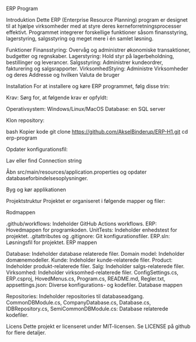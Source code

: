 ERP Program

Introduktion
Dette ERP (Enterprise Resource Planning) program er designet til at hjælpe virksomheder med at styre deres kerneforretningsprocesser effektivt. Programmet integrerer forskellige funktioner såsom finansstyring, lagerstyring, salgsstyring og meget mere i én samlet løsning.

Funktioner
Finansstyring: Overvåg og administrer økonomiske transaktioner, budgetter og regnskaber.
Lagerstyring: Hold styr på lagerbeholdning, bestillinger og leverancer.
Salgsstyring: Administrer kundeordrer, fakturering og salgsrapporter.
VirksomhedStying: Administre Virksomheder og deres Addresse og hvilken Valuta de bruger

Installation
For at installere og køre ERP programmet, følg disse trin:

Krav: Sørg for, at følgende krav er opfyldt:

Operativsystem: Windows/Linux/MacOS
Database: en SQL server

Klon repository:

bash
Kopier kode
git clone https://github.com/AkselBinderup/ERP-H1.git
cd erp-program

Opdater konfigurationsfil:

Lav eller find Connection string

Åbn src/main/resources/application.properties og opdater databaseforbindelsesoplysninger.

Byg og kør applikationen



Projektstruktur
Projektet er organiseret i følgende mapper og filer:

Rodmappen

.github/workflows: Indeholder GitHub Actions workflows.
ERP: Hovedmappen for programkoden.
UnitTests: Indeholder enhedstest for projektet.
.gitattributes og .gitignore: Git konfigurationsfiler.
ERP.sln: Løsningsfil for projektet.
ERP mappen

Database: Indeholder database relaterede filer.
Domain model: Indeholder domænemodeller.
Kunde: Indeholder kunde-relaterede filer.
Product: Indeholder produkt-relaterede filer.
Salg: Indeholder salgs-relaterede filer.
Virksomhed: Indeholder virksomhed-relaterede filer.
ConfigSettings.cs, ERP.csproj, HovedMenus.cs, Program.cs, README.md, Regler.txt, appsettings.json: Diverse konfigurations- og kodefiler.
Database mappen

Repositories: Indeholder repositories til databaseadgang.
CommonDBModule.cs, CompanyDatabase.cs, Database.cs, IDBRepository.cs, SemiCommonDBModule.cs: Database relaterede kodefiler.

Licens
Dette projekt er licenseret under MIT-licensen. Se LICENSE på github for flere detaljer. 




















